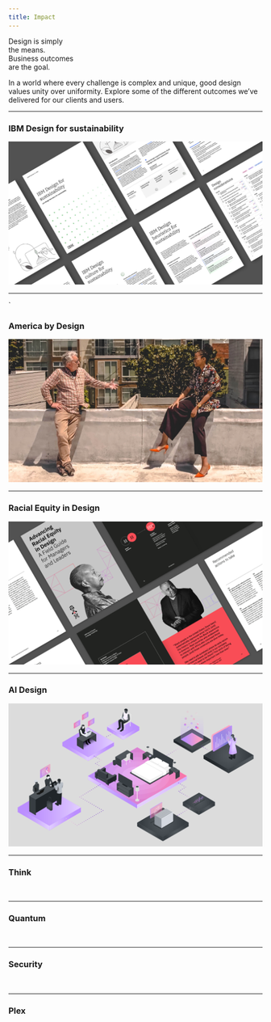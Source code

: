 ```yaml
---
title: Impact
---
```


<title-block>
Design is simply<br>
the means.<br>
<span>Business outcomes
<br>are the goal.</span>
</title-block>

<grid background="gray-10">
<column lg="8" md="5">

<p size="xl">In a world where every challenge is complex and unique, good design values unity over uniformity. Explore some of the different outcomes we’ve delivered for our clients and users.</p>

<icon name="PlexArrowDown"></icon>

</column>
</grid>

<grid background="gray-10">
<column lg="16">

<hr>

</column>
<column lg="4">

### IBM Design for sustainability

</column>

<column lg="12">

<tile title_size="small" icon="arrowRight" title="IBM Design for sustainability position paper" href="/impact/dfs">
<img src="images/dfs.jpg" alt="IBM Design for sustainability"/>

  </tile>

</column>

</grid>

<grid background="gray-10">
<column lg="16">

<hr>

</column>
<column lg="4">`

### America by Design

</column>

<column lg="12">

<tile title_size="small" icon="arrowRight" title="IBM Design featured on TV series America by Design" href="/impact/abd">
<img src="images/abd.jpg" alt="America by Design producer Mike Chapman speaking with IBM Z Design Director Shani Sandy"/>

  </tile>

</column>

</grid>

<grid background="gray-10">
<column lg="16">

<hr>

</column>
<column lg="4">

### Racial Equity in Design

</column>

<column lg="12">

<tile title_size="small" title="It’s about time we ask the tough questions that lead to transformation" href="https://www.ibm.com/design/racial-equity-in-design">
<img src="images/REiD_field_guide_IMPACT.png" alt=""/>

  </tile>

</column>

</grid>

<grid background="gray-10">
<column lg="16">

<hr>

</column>
<column lg="4">

### AI Design

</column>

<column lg="12">

  <tile title_size="small" title="Everyone can play a role in how their team innovates with AI" href="https://www.ibm.com/design/thinking/page/badges/ai">
    <img src="images/Image_ai.png" alt=""/>

  </tile>

</column>

</grid>
<grid background="gray-10">
<column lg="16">

<hr>

</column>
<column lg="4">

### Think

</column>

<column lg="12">

  <tile title_size="small" icon="arrowRight" title="Business leaders, visionaries, and innovators unite" href="/impact/think/">
    <img src="images/Image_1.jpg" alt=""/>

  </tile>

</column>

</grid>
<grid background="gray-10">
<column lg="16">

<hr>

</column>
<column lg="4" md="8">

### Quantum

</column>

<column lg="4"  md="4">
  <tile title_size="small" title="Gallery: Quantum computing" href="/impact/quantum/">
    <img src="images/Image_2.jpg" alt=""/>
  </tile>

</column>
<column lg="4"  md="4">

  <tile title_size="small" title="Inside the world’s first quantum computer" href="https://techcrunch.com/2019/01/08/ibm-unveils-its-first-commercial-quantum-computer/">
    <img src="images/Image_3.jpg" alt=""/>
  </tile>

</column>
<column lg="4" md="4" offset_lg="0"  offset_md="4">

  <tile title_size="small" title="Teaching quantum computing through a mobile game" href="https://thenextweb.com/apps/2018/07/23/ibms-hello-quantum-is-a-devilishly-difficult-puzzle-game-about-qubits/">
    <img src="images/Image_4.jpg" alt=""/>
  </tile>

</column>
</grid>
<grid background="gray-10">
<column lg="16">

<hr>

</column>
<column lg="4" md="8">

### Security

</column>

<column lg="4" md="4">
  <tile title_size="small" title="Gallery: IBM Security" href="/impact/security/">
    <img src="images/Image_5.jpg" alt=""/>
  </tile>

</column>
<column lg="4" md="4">

  <tile title_size="small" title="Using data visualization to spot cyber threats" href="https://qz.com/984707/the-people-who-fight-hacking-and-cybercrime-are-turning-to-designers-for-help/">
    <img src="images/Image_6.jpg" alt=""/>
  </tile>

</column>
<column lg="4" md="4" offset_lg="0"  offset_md="4">

  <tile title_size="small" title="Video: Building a security operations center on wheels" href="https://www.youtube.com/watch?v=yrI8S1906Ug">
    <img src="images/Image_7.jpg" alt=""/>
  </tile>

</column>
</grid>

<grid background="gray-10">
<column lg="16">

<hr>

</column>
<column lg="4" md="8">

### Plex

</column>

<column lg="4" md="4">
  <tile title_size="small" title="Gallery: Plex typeface" href="/impact/plex/">
    <img src="images/Image_8.jpg" alt=""/>
  </tile>

</column>
<column lg="4" md="4">

  <tile title_size="small" title="2018 Typeface design competition: Plex wins Judges’ Choice" href="https://www.tdc.org/competitions/typeface-design-2018/">
    <img src="images/Image_9.jpg" alt=""/>
  </tile>

</column>
<column lg="4" md="4" offset_lg="0"  offset_md="4">

  <tile title_size="small" title="The business case for an open source font" href="https://qz.com/1124664/ibm-plex-with-its-first-ever-custom-corporate-font-ibm-is-freeing-itself-from-the-tyranny-of-helvetica/">
    <img src="images/Image_10.jpg" alt=""/>
  </tile>

</column>
</grid>
